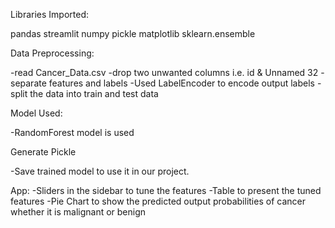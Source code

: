 Libraries Imported:

pandas
streamlit
numpy
pickle
matplotlib
sklearn.ensemble

Data Preprocessing:

-read Cancer_Data.csv
-drop two unwanted columns i.e. id & Unnamed 32
-separate features and labels
-Used LabelEncoder to encode output labels
-split the data into train and test data

Model Used:

-RandomForest model is used

Generate Pickle

-Save trained model to use it in our project.

App:
-Sliders in the sidebar to tune the features
-Table to present the tuned features
-Pie Chart to show the predicted output probabilities of cancer whether it is malignant or benign


